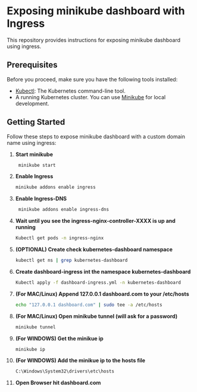 # Exposing minikube dashboard with Ingress

This repository provides instructions for exposing minikube dashboard using ingress.

## Prerequisites

Before you proceed, make sure you have the following tools installed:

- [Kubectl](https://kubernetes.io/docs/tasks/tools/install-kubectl/): The Kubernetes command-line tool.
- A running Kubernetes cluster. You can use [Minikube](https://minikube.sigs.k8s.io/docs/start/) for local development.

## Getting Started

Follow these steps to expose minikube dashboard with a custom domain name using ingress:

1. **Start minikube**
   ```bash
    minikube start
2. **Enable Ingress**
    ```bash
    minikube addons enable ingress
3. **Enable Ingress-DNS**
   ```bash
    minikube addons enable ingress-dns
4. **Wait until you see the ingress-nginx-controller-XXXX is up and running**
    ```bash
    Kubectl get pods -n ingress-nginx
6. **(OPTIONAL) Create check  kubernetes-dashboard namespace**
    ```bash
    kubectl get ns | grep kubernetes-dashboard
7. **Create dashboard-ingress int the namespace kubernetes-dashboard**
    ```bash
    Kubectl apply -f dashboard-ingress.yml -n kubernetes-dashboard
8. **(For MAC/Linux) Append 127.0.0.1 dashboard.com to your /etc/hosts**
    ```bash
    echo "127.0.0.1 dashboard.com" | sudo tee -a /etc/hosts 
9. **(For MAC/Linux) Open minikube tunnel (will ask for a password)**
    ```bash
    minikube tunnel 
10. **(For WINDOWS) Get the minikue ip**
    ```bash
    minikube ip
11. **(For WINDOWS) Add the minikue ip to the hosts file**
    ```bash
    C:\Windows\System32\drivers\etc\hosts
12. **Open Browser hit dashboard.com**


